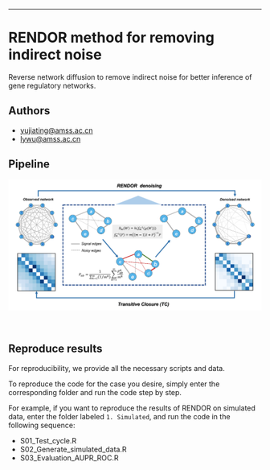 
------------------------------------------------------------------------------------------------------
# RENDOR method for removing indirect noise
Reverse network diffusion to remove indirect noise for better inference of gene regulatory networks.


## Authors
- yujiating@amss.ac.cn
- lywu@amss.ac.cn

## Pipeline
<p align="center">
  <a href="https://github.com/Wu-Lab/RENDOR-reproduce">
    <img src="Images/RENDOR.png" alt="Logo">
  </a>
</p>
<br />


## Reproduce results
For reproducibility, we provide all the necessary scripts and data.

To reproduce the code for the case you desire, simply enter the corresponding folder and run the code step by step. 

For example, if you want to reproduce the results of RENDOR on	simulated data, enter the folder labeled `1. Simulated`, and run the code in the following sequence:
- S01_Test_cycle.R
- S02_Generate_simulated_data.R
- S03_Evaluation_AUPR_ROC.R
